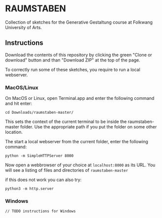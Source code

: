 # RAUMSTABEN

Collection of sketches for the Generative Gestaltung course at Folkwang University of Arts.

## Instructions
Download the contents of this repository by clicking the green "Clone or download" button and than "Download ZIP" at the top of the page.

To correctly run some of these sketches, you require to run a local webserver.

### MacOS/Linux
On MacOS or Linux, open Terminal.app and enter the following command and hit enter:
```
cd Downloads/raumstaben-master/
```
This sets the context of the current terminal to be inside the raumstaben-master folder. Use the appropriate path if you put the folder on some other location.

The start a local webserver from the current folder, enter the following command:
```
python -m SimpleHTTPServer 8000
```
Now open a webbrowser of your choice at `localhost:8000` as its URL. You will see a listing of files and directories of `raumstaben-master`

if this does not work you can also try:
```
python3 -m http.server
```

### Windows
`// TODO instructions for Windows`

